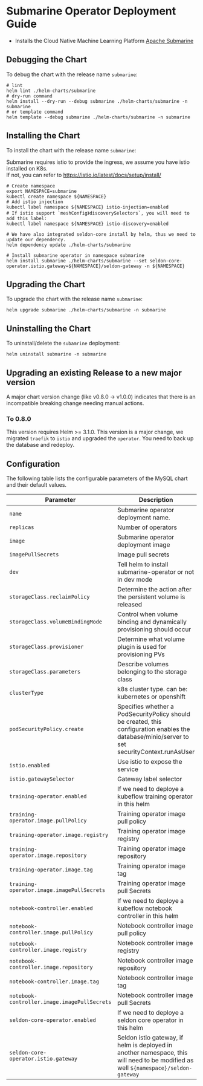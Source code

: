 <!---
  Licensed under the Apache License, Version 2.0 (the "License");
  you may not use this file except in compliance with the License.
  You may obtain a copy of the License at

   http://www.apache.org/licenses/LICENSE-2.0

  Unless required by applicable law or agreed to in writing, software
  distributed under the License is distributed on an "AS IS" BASIS,
  WITHOUT WARRANTIES OR CONDITIONS OF ANY KIND, either express or implied.
  See the License for the specific language governing permissions and
  limitations under the License. See accompanying LICENSE file.
-->

# Submarine Operator Deployment Guide

- Installs the Cloud Native Machine Learning Platform [Apache Submarine](https://submarine.apache.org/)

## Debugging the Chart

To debug the chart with the release name `submarine`:

```shell
# lint
helm lint ./helm-charts/submarine
# dry-run command
helm install --dry-run --debug submarine ./helm-charts/submarine -n submarine
# or template command
helm template --debug submarine ./helm-charts/submarine -n submarine
```

## Installing the Chart

To install the chart with the release name `submarine`:

Submarine requires istio to provide the ingress, we assume you have istio installed on K8s.   
If not, you can refer to https://istio.io/latest/docs/setup/install/

```shell
# Create namespace
export NAMESPACE=submarine
kubectl create namespace ${NAMESPACE}
# Add istio injection
kubectl label namespace ${NAMESPACE} istio-injection=enabled
# If istio support `meshConfig》discoverySelectors`, you will need to add this label:
kubectl label namespace ${NAMESPACE} istio-discovery=enabled

# We have also integrated seldon-core install by helm, thus we need to update our dependency.
helm dependency update ./helm-charts/submarine

# Install submarine operator in namespace submarine
helm install submarine ./helm-charts/submarine --set seldon-core-operator.istio.gateway=${NAMESPACE}/seldon-gateway -n ${NAMESPACE}
```

## Upgrading the Chart

To upgrade the chart with the release name `submarine`:

```shell
helm upgrade submarine ./helm-charts/submarine -n submarine
```

## Uninstalling the Chart

To uninstall/delete the `subamrine` deployment:

```shell
helm uninstall submarine -n submarine
```

## Upgrading an existing Release to a new major version

A major chart version change (like v0.8.0 -> v1.0.0) indicates that there is an
incompatible breaking change needing manual actions.

### To 0.8.0

This version requires Helm >= 3.1.0.
This version is a major change, we migrated `traefik` to `istio` and upgraded the `operator`. You need to back up the
database and redeploy.

## Configuration

The following table lists the configurable parameters of the MySQL chart and their default values.

| Parameter                                    | Description                                                                                                                                    | Default                                    |
|----------------------------------------------|------------------------------------------------------------------------------------------------------------------------------------------------|--------------------------------------------|
| `name`                                       | Submarine operator deployment name.                                                                                                            | `submarine-operator`                       |
| `replicas`                                   | Number of operators                                                                                                                            | `1`                                        |
| `image`                                      | Submarine operator deployment image                                                                                                            | `apache/submarine:operator-0.8.0-SNAPSHOT` |
| `imagePullSecrets`                           | Image pull secrets                                                                                                                             | `[]`                                       |
| `dev`                                        | Tell helm to install submarine-operator or not in dev mode                                                                                     | `false`                                    |
| `storageClass.reclaimPolicy`                 | Determine the action after the persistent volume is released                                                                                   | `Delete`                                   |
| `storageClass.volumeBindingMode`             | Control when volume binding and dynamically provisioning should occur                                                                          | `Immediate`                                |
| `storageClass.provisioner`                   | Determine what volume plugin is used for provisioning PVs                                                                                      | `k8s.io/minikube-hostpath`                 |
| `storageClass.parameters`                    | Describe volumes belonging to the storage class                                                                                                | `{}`                                       |
| `clusterType`                                | k8s cluster type. can be: kubernetes or openshift                                                                                              | `kubernetes`                               |
| `podSecurityPolicy.create`                   | Specifies whether a PodSecurityPolicy should be created, this configuration enables the database/minio/server to set securityContext.runAsUser | `true`                                     |
| `istio.enabled`                              | Use istio to expose the service                                                                                                                | `true`                                     |
| `istio.gatewaySelector`                      | Gateway label selector                                                                                                                         | `istio: ingressgateway`                    |
| `training-operator.enabled`                  | If we need to deploye a kubeflow training operator in this helm                                                                                | `true`                                     |
| `training-operator.image.pullPolicy`         | Training operator image pull policy                                                                                                            | `IfNotPresent`                             |
| `training-operator.image.registry`           | Training operator image registry                                                                                                               | `public.ecr.aws`                           |
| `training-operator.image.repository`         | Training operator image repository                                                                                                             | `j1r0q0g6/training/training-operator`      |
| `training-operator.image.tag`                | Training operator image tag                                                                                                                    | `760ac1171dd30039a7363ffa03c77454bd714da5` |
| `training-operator.image.imagePullSecrets`   | Training operator image pull Secrets                                                                                                           | `[]`                                       |
| `notebook-controller.enabled`                | If we need to deploye a kubeflow notebook controller in this helm                                                                              | `true`                                     |
| `notebook-controller.image.pullPolicy`       | Notebook controller image pull policy                                                                                                          | `IfNotPresent`                             |
| `notebook-controller.image.registry`         | Notebook controller image registry                                                                                                             | `docker.io`                                |
| `notebook-controller.image.repository`       | Notebook controller image repository                                                                                                           | `apache/submarine`                         |
| `notebook-controller.image.tag`              | Notebook controller image tag                                                                                                                  | `notebook-controller-v1.4`                 |
| `notebook-controller.image.imagePullSecrets` | Notebook controller image pull Secrets                                                                                                         | `[]`                                       |
| `seldon-core-operator.enabled`               | If we need to deploye a seldon core operator in this helm                                                                                      | `true`                                     |
| `seldon-core-operator.istio.gateway`         | Seldon istio gateway, if helm is deployed in another namespace, this will need to be modified as well `${namespace}/seldon-gateway`            | `submarine/seldon-gateway`                 |
